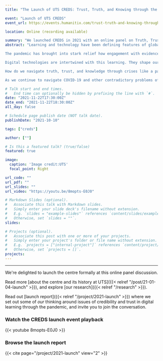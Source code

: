 ```yaml
---
title: "The Launch of UTS CREDS: Trust, Truth, and Knowing through the Pandemic - The Digital Learning Challenge"

event: "Launch of UTS CREDS"
event_url: https://events.humanitix.com/trust-truth-and-knowing-through-the-pandemic-the-digital-learning-challenge

location: Online (recording available)

summary: "We launched CREDS in 2021 with an online panel on Truth, Trust, and Knowing - The Digital Learning Challenge."
abstract: "Learning and technology have been defining features of global pandemic responses. <br><br>

The pandemic has brought into stark relief how engagement with evidence and science, digital and social media, and public health systems intersect, to shape our views and activity. Society has witnessed the central of role of education and learning in terms of understanding gaps in knowledge, and how to support citizens to learn effectively, in order to navigate trust, truth, and knowing. <br>  <br>

Digital technologies are intertwined with this learning. They shape our education needs, how we navigate trust on social media, understand complex data, and engage with critical and creative thinking when learning and work are conducted from home. They also offer opportunities, for understanding these learning needs, sharing knowledge, building trust in communities, and technology enhanced teaching to engage with new complex information and data. <br><br>

How do we navigate truth, trust, and knowledge through crises like a pandemic? What role does digital technology play in spreading low quality information, or promoting high quality evidence and discourse? How do people understand their own and others' knowledge, and its limitations, in uncertain and changing environments? What learning needs has the pandemic highlighted? And how might digital technologies address these more learning needs? <br><br>

As we continue to navigate COVID-19 and other contradictory problems of sustainability, we must ask some fundamental questions and seek out new solutions. Join us in our first public conversation to launch the Centre for Research on Educational in a Digital Society (CREDS) in the Faculty of Arts & Social Sciences at UTS."

# Talk start and end times.
#   End time can optionally be hidden by prefixing the line with `#`.
date: "2021-11-22T17:30:00Z"
date_end: "2021-11-22T18:30:00Z"
all_day: false

# Schedule page publish date (NOT talk date).
publishDate: "2021-10-10"

tags: ["creds"]

author: [""]

# Is this a featured talk? (true/false)
featured: true

image:
  caption: 'Image credit:UTS'
  focal_point: Right

url_code: ""
url_pdf: ""
url_slides: ""
url_video: "https://youtu.be/8mopts-E0J0"

# Markdown Slides (optional).
#   Associate this talk with Markdown slides.
#   Simply enter your slide deck's filename without extension.
#   E.g. `slides = "example-slides"` references `content/slides/example-slides.md`.
#   Otherwise, set `slides = ""`.
slides:

# Projects (optional).
#   Associate this post with one or more of your projects.
#   Simply enter your project's folder or file name without extension.
#   E.g. `projects = ["internal-project"]` references `content/project/deep-learning/index.md`.
#   Otherwise, set `projects = []`.
projects:
---
```


<!-- Slides can be added in a few ways:

- **Create** slides using Wowchemy's [*Slides*](https://wowchemy.com/docs/managing-content/#create-slides) feature and link using `slides` parameter in the front matter of the talk file
- **Upload** an existing slide deck to `static/` and link using `url_slides` parameter in the front matter of the talk file
- **Embed** your slides (e.g. Google Slides) or presentation video on this page using [shortcodes](https://wowchemy.com/docs/writing-markdown-latex/).

Further event details, including page elements such as image galleries, can be added to the body of this page.
-->
<hr>
We're delighted to launch the centre formally at this online panel discussion. 

Read more [about the centre and its history at UTS]({{< relref "/post/21-01-04-launch" >}}), and explore [our research]({{< relref "/research" >}}).

Read out [launch report]({{< relref "/project/2021-launch" >}}) where we set out some of _our_ thinking around issues of credibility and trust in digital learning through the pandemic, and invite you to join the conversation. 

### Watch the CREDS launch event playback

{{< youtube 8mopts-E0J0 >}}

### Browse the launch report

{{< cite page="/project/2021-launch" view="2" >}}

